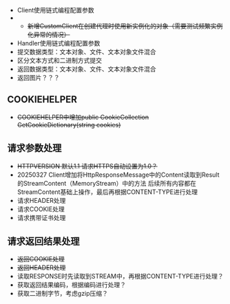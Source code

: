 ﻿- Client使用链式编程配置参数
- - ~~新增CustomClient在创建代理时使用新实例化的对象（需要测试频繁实例化异常的情况）~~
- Handler使用链式编程配置参数
- 提交数据类型：文本对象、文件、文本对象文件混合
- 区分文本方式和二进制方式提交
- 返回数据类型：文本对象、文件、文本对象文件混合
- 返回图片？？？

## COOKIEHELPER
- ~~COOKIEHELPER中增加public CookieCollection GetCookieDictionary(string cookies)~~

## 请求参数处理
- ~~HTTPVERSION 默认1.1 请求HTTPS自动设置为1.0？~~
- 20250327 Client增加将HttpResponseMessage中的Content读取到Result的StreamContent（MemoryStream）中的方法
后续所有内容都在StreamContent基础上操作，最后再根据CONTENT-TYPE进行处理
- 请求HEADER处理
- 请求COOKIE处理
- 请求携带证书处理

## 请求返回结果处理
- ~~返回COOKIE处理~~
- ~~返回HEADER处理~~
- 读取RESPONSE时先读取到STREAM中，再根据CONTENT-TYPE进行处理？
- 获取返回结果编码，根据编码进行处理？
- 获取二进制字节，考虑gzip压缩？